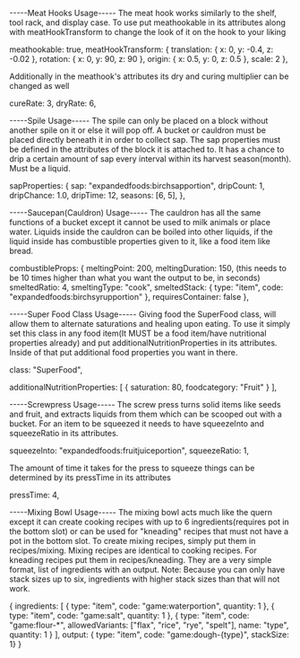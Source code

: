-----Meat Hooks Usage-----
The meat hook works similarly to the shelf, tool rack, and display case. To use put meathookable in its attributes along with meatHookTransform to change the look of it on the hook to your liking

meathookable: true,
meatHookTransform: {
  translation: { x: 0, y: -0.4, z: -0.02 },
  rotation: { x: 0, y: 90, z: 90 },
  origin: { x: 0.5, y: 0, z: 0.5 },
  scale: 2
},

Additionally in the meathook's attributes its dry and curing multiplier can be changed as well

cureRate: 3,
dryRate: 6,

-----Spile Usage-----
The spile can only be placed on a block without another spile on it or else it will pop off. A bucket or cauldron must be placed directly beneath it in order to collect sap. The sap properties must be defined in the attributes of the block it is attached to. It has a chance to drip a certain amount of sap every interval within its harvest season(month). Must be a liquid.

sapProperties: {
  sap: "expandedfoods:birchsapportion",
  dripCount: 1,
  dripChance: 1.0,
  dripTime: 12,
  seasons: [6, 5],
},

-----Saucepan(Cauldron) Usage-----
The cauldron has all the same functions of a bucket except it cannot be used to milk animals or place water. Liquids inside the cauldron can be boiled into other liquids, if the liquid inside has combustible properties given to it, like a food item like bread.

combustibleProps: {
  meltingPoint: 200,
  meltingDuration: 150, (this needs to be 10 times higher than what you want the output to be, in seconds)
  smeltedRatio: 4,
  smeltingType: "cook",
  smeltedStack: { type: "item", code: "expandedfoods:birchsyrupportion" },
  requiresContainer: false
},

-----Super Food Class Usage-----
Giving food the SuperFood class, will allow them to alternate saturations and healing upon eating. To use it simply set this class in any food item(It MUST be a food item/have nutritional properties already) and put additionalNutritionProperties in its attributes. Inside of that put additional food properties you want in there.

class: "SuperFood",

additionalNutritionProperties: [
  { saturation: 80, foodcategory: "Fruit" }
],

-----Screwpress Usage-----
The screw press turns solid items like seeds and fruit, and extracts liquids from them which can be scooped out with a bucket. For an item to be squeezed it needs to have squeezeInto and squeezeRatio in its attributes.

squeezeInto: "expandedfoods:fruitjuiceportion",
squeezeRatio: 1,

The amount of time it takes for the press to squeeze things can be determined by its pressTime in its attributes

pressTime: 4,

-----Mixing Bowl Usage-----
The mixing bowl acts much like the quern except it can create cooking recipes with up to 6 ingredients(requires pot in the bottom slot) or can be used for "kneading" recipes that must not have a pot in the bottom slot. To create mixing recipes, simply put them in recipes/mixing. Mixing recipes are identical to cooking recipes. For kneading recipes put them in recipes/kneading. They are a very simple format, list of ingredients with an output. Note: Because you can only have stack sizes up to six, ingredients with higher stack sizes than that will not work.

{
	ingredients: [
		{ type: "item", code: "game:waterportion",  quantity: 1 },
		{ type: "item", code: "game:salt", quantity: 1 },
		{ type: "item", code: "game:flour-*", allowedVariants: ["flax", "rice", "rye", "spelt"], name: "type", quantity: 1 }
	],
	output: { type: "item", code: "game:dough-{type}", stackSize: 1}
}
